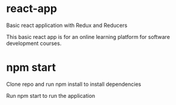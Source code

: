 # react-app
Basic react application with Redux and Reducers

This basic react app is for an online learning platform for software development courses.

# npm start
Clone repo and run npm install to install dependencies

Run npm start to run the application

